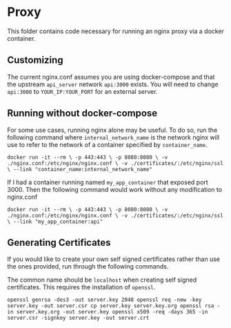 # Proxy

This folder contains code necessary for running an nginx proxy via a docker container.

## Customizing
The current nginx.conf assumes you are using docker-compose and that the
upstream `api_server` network `api:3000` exists. You will need to change
`api:3000` to `YOUR_IP:YOUR_PORT` for an external server.


## Running without docker-compose

For some use cases, running nginx alone may be useful. To do so, run the following command
where `internal_network_name` is the network nginx will use to refer to the network
of a container specified by `container_name`.

`
docker run -it --rm \
  -p 443:443 \
  -p 8080:8080 \
  -v ./nginx.conf:/etc/nginx/nginx.conf \
  -v ./certificates/:/etc/nginx/ssl \
  --link "container_name:internal_network_name"
`

If I had a container running named `my_app_container` that exposed port 3000.
Then the following command would work without any modification to nginx.conf

`
docker run -it --rm \
  -p 443:443 \
  -p 8080:8080 \
  -v ./nginx.conf:/etc/nginx/nginx.conf \
  -v ./certificates/:/etc/nginx/ssl \
  --link "my_app_container:api"
`

## Generating Certificates
If you would like to create your own self signed certificates rather than
use the ones provided, run through the following commands.

The common name should be `localhost` when creating self signed certificates.
This requires the installation of `openssl`.

`
openssl genrsa -des3 -out server.key 2048
openssl req -new -key server.key -out server.csr
cp server.key server.key.org
openssl rsa -in server.key.org -out server.key
openssl x509 -req -days 365 -in server.csr -signkey server.key -out server.crt
`
